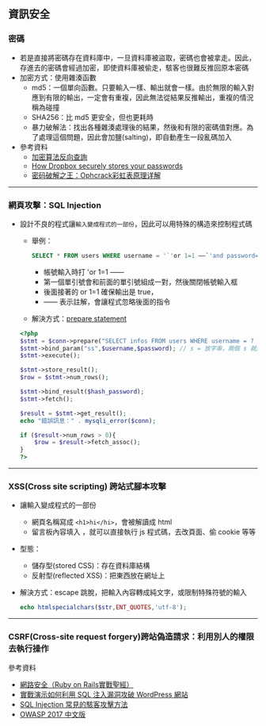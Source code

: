 ## 資訊安全
### 密碼
- 若是直接將密碼存在資料庫中，一旦資料庫被盜取，密碼也會被拿走。因此，存進去的密碼會經過加密，即使資料庫被偷走，駭客也很難反推回原本密碼
- 加密方式：使用雜湊函數
    - md5：一個單向函數。只要輸入一樣、輸出就會一樣。由於無限的輸入對應到有限的輸出，一定會有重複，因此無法從結果反推輸出，重複的情況稱為碰撞
    - SHA256：比 md5 更安全，但也更耗時
    - 暴力破解法：找出各種雜湊處理後的結果，然後和有限的密碼值對應。為了處理這個問題，因此會加鹽(salting)，即自動產生一段亂碼加入
- 參考資料
    - [加密算法反向查詢](https://www.cmd5.com/)
    - [How Dropbox securely stores your passwords](https://blogs.dropbox.com/tech/2016/09/how-dropbox-securely-stores-your-passwords/)
    - [密码破解之王：Ophcrack彩虹表原理详解](http://www.ha97.com/4009.html)

-----

### 網頁攻擊：SQL Injection
- 設計不良的程式讓`輸入變成程式的一部份`，因此可以用特殊的構造來控制程式碼
    - 舉例：
        ```SQL
        SELECT * FROM users WHERE username = '`'or 1=1 ——`'and password=''
        ```

       - 帳號輸入時打 'or 1=1 ——
        - 第一個單引號會和前面的單引號組成一對，然後關閉帳號輸入框
        - 後面接著的 or 1=1 確保輸出是 true，
        - —— 表示註解，會讓程式忽略後面的指令
    - 解決方式：[prepare statement](https://www.w3schools.com/php/php_mysql_prepared_statements.asp)

    ```PHP
    <?php
    $stmt = $conn->prepare("SELECT infos FROM users WHERE username = ? AND password = ?");
    $stmt->bind_param("ss",$username,$password); // s = 放字串，兩個 s 就是擺兩個字串，i 是整數
    $stmt->execute();

    $stmt->store_result();
    $row = $stmt->num_rows();

    $stmt->bind_result($hash_password);
    $stmt->fetch();

    $result = $stmt->get_result();
    echo "錯誤訊息：" . mysqli_error($conn);

    if ($result->num_rows > 0){
        $row = $result->fetch_assoc();
    }
    ?>
    ```

-----

### XSS(Cross site scripting) 跨站式腳本攻擊
- 讓輸入變成程式的一部份
    - 網頁名稱寫成 `<h1>hi</hi>`，會被解讀成 html
    - 留言板內容填入 <script>...</script>，就可以直接執行 js 程式碼，去改頁面、偷 cookie 等等
- 型態：
    - 儲存型(stored CSS)：存在資料庫結構
    - 反射型(reflected XSS)：把東西放在網址上
- 解決方式：escape 跳脫，把輸入內容轉成純文字，或限制特殊符號的輸入

    ```PHP
    echo htmlspecialchars($str,ENT_QUOTES,'utf-8');
    ```

-----

### CSRF(Cross-site request forgery)跨站偽造請求：利用別人的權限去執行操作

參考資料
- [網路安全（Ruby on Rails實戰聖經）](https://ihower.tw/rails/security.html)
- [實戰演示如何利用 SQL 注入漏洞攻破 WordPress 網站](http://www.aqee.net/post/how-to-hack-a-wordpress-site-using-sql-injection.html)
- [SQL Injection 常見的駭客攻擊方法](http://www.puritys.me/docs-blog/article-11-SQL-Injection-%E5%B8%B8%E8%A6%8B%E7%9A%84%E9%A7%AD%E5%AE%A2%E6%94%BB%E6%93%8A%E6%96%B9%E5%BC%8F.html)
- [OWASP 2017 中文版](https://www.owasp.org/images/d/dc/OWASP_Top_10_2017_%E4%B8%AD%E6%96%87%E7%89%88v1.3.pdf)
